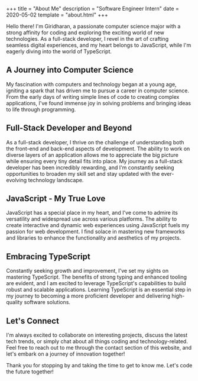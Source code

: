 +++
title = "About Me"
description = "Software Engineer Intern"
date = 2020-05-02
template = "about.html"
+++

Hello there! I'm Giridharan, a passionate computer science major with a strong affinity for coding and exploring the exciting world of new technologies. As a full-stack developer, I revel in the art of crafting seamless digital experiences, and my heart belongs to JavaScript, while I'm eagerly diving into the world of TypeScript.

## A Journey into Computer Science

My fascination with computers and technology began at a young age, igniting a spark that has driven me to pursue a career in computer science. From the early days of writing simple lines of code to creating complex applications, I've found immense joy in solving problems and bringing ideas to life through programming.

## Full-Stack Developer and Beyond

As a full-stack developer, I thrive on the challenge of understanding both the front-end and back-end aspects of development. The ability to work on diverse layers of an application allows me to appreciate the big picture while ensuring every tiny detail fits into place. My journey as a full-stack developer has been incredibly rewarding, and I'm constantly seeking opportunities to broaden my skill set and stay updated with the ever-evolving technology landscape.

## JavaScript - My True Love

JavaScript has a special place in my heart, and I've come to admire its versatility and widespread use across various platforms. The ability to create interactive and dynamic web experiences using JavaScript fuels my passion for web development. I find solace in mastering new frameworks and libraries to enhance the functionality and aesthetics of my projects.

## Embracing TypeScript

Constantly seeking growth and improvement, I've set my sights on mastering TypeScript. The benefits of strong typing and enhanced tooling are evident, and I am excited to leverage TypeScript's capabilities to build robust and scalable applications. Learning TypeScript is an essential step in my journey to becoming a more proficient developer and delivering high-quality software solutions.

## Let's Connect

I'm always excited to collaborate on interesting projects, discuss the latest tech trends, or simply chat about all things coding and technology-related. Feel free to reach out to me through the contact section of this website, and let's embark on a journey of innovation together!

Thank you for stopping by and taking the time to get to know me. Let's code the future together!
